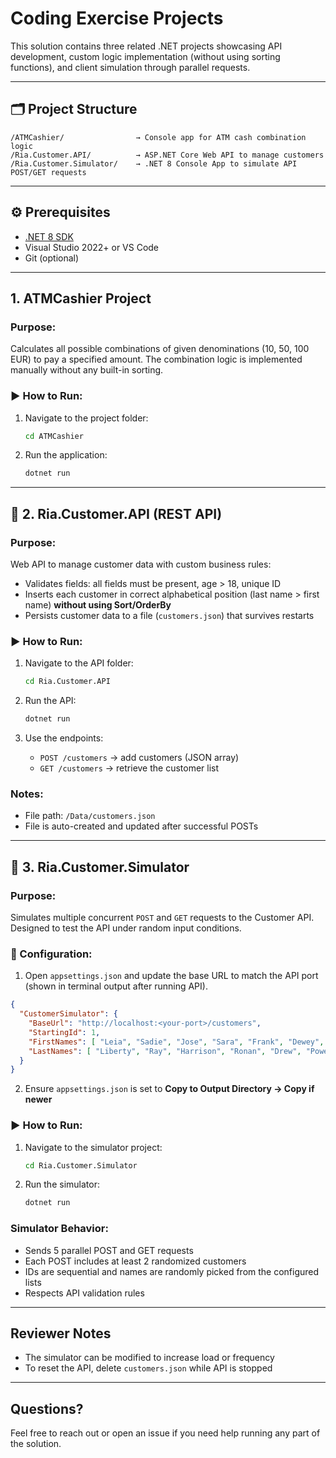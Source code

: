
# Coding Exercise Projects

This solution contains three related .NET projects showcasing API development, custom logic implementation (without using sorting functions), and client simulation through parallel requests.

---

## 🗂 Project Structure

```
/ATMCashier/                → Console app for ATM cash combination logic  
/Ria.Customer.API/          → ASP.NET Core Web API to manage customers  
/Ria.Customer.Simulator/    → .NET 8 Console App to simulate API POST/GET requests  
```

---

## ⚙️ Prerequisites

- [.NET 8 SDK](https://dotnet.microsoft.com/en-us/download/dotnet/8.0)
- Visual Studio 2022+ or VS Code
- Git (optional)

---

## 1. ATMCashier Project

### Purpose:
Calculates all possible combinations of given denominations (10, 50, 100 EUR) to pay a specified amount. The combination logic is implemented manually without any built-in sorting.

### ▶ How to Run:

1. Navigate to the project folder:
    ```bash
    cd ATMCashier
    ```

2. Run the application:
    ```bash
    dotnet run
    ```

---

## 👤 2. Ria.Customer.API (REST API)

### Purpose:
Web API to manage customer data with custom business rules:
- Validates fields: all fields must be present, age > 18, unique ID
- Inserts each customer in correct alphabetical position (last name > first name) **without using Sort/OrderBy**
- Persists customer data to a file (`customers.json`) that survives restarts

### ▶ How to Run:

1. Navigate to the API folder:
    ```bash
    cd Ria.Customer.API
    ```

2. Run the API:
    ```bash
    dotnet run
    ```

3. Use the endpoints:
    - `POST /customers` → add customers (JSON array)
    - `GET /customers`  → retrieve the customer list

### Notes:
- File path: `/Data/customers.json`
- File is auto-created and updated after successful POSTs

---

## 🤖 3. Ria.Customer.Simulator

### Purpose:
Simulates multiple concurrent `POST` and `GET` requests to the Customer API. Designed to test the API under random input conditions.

### 🔧 Configuration:

1. Open `appsettings.json` and update the base URL to match the API port (shown in terminal output after running API).

```json
{
  "CustomerSimulator": {
    "BaseUrl": "http://localhost:<your-port>/customers",
    "StartingId": 1,
    "FirstNames": [ "Leia", "Sadie", "Jose", "Sara", "Frank", "Dewey", "Tomas", "Joel", "Lukas", "Carlos" ],
    "LastNames": [ "Liberty", "Ray", "Harrison", "Ronan", "Drew", "Powell", "Larsen", "Chan", "Anderson", "Lane" ]
  }
}
```

2. Ensure `appsettings.json` is set to **Copy to Output Directory → Copy if newer**

### ▶ How to Run:

1. Navigate to the simulator project:
    ```bash
    cd Ria.Customer.Simulator
    ```

2. Run the simulator:
    ```bash
    dotnet run
    ```

### Simulator Behavior:
- Sends 5 parallel POST and GET requests
- Each POST includes at least 2 randomized customers
- IDs are sequential and names are randomly picked from the configured lists
- Respects API validation rules

---

## Reviewer Notes
- The simulator can be modified to increase load or frequency
- To reset the API, delete `customers.json` while API is stopped

---

## Questions?

Feel free to reach out or open an issue if you need help running any part of the solution.

